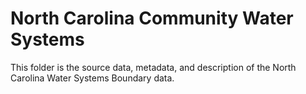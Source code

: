 # North Carolina Community Water Systems

This folder is the source data, metadata, and description of the North Carolina Water Systems Boundary data.
